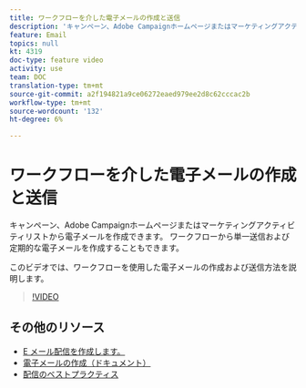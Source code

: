 ```yaml
---
title: ワークフローを介した電子メールの作成と送信
description: 'キャンペーン、Adobe Campaignホームページまたはマーケティングアクティビティリストから電子メールを作成できます。 ワークフローから単一送信および定期的な電子メールを作成することもできます。 このビデオでは、ホームページから電子メール配信を作成する方法を説明します。 '
feature: Email
topics: null
kt: 4319
doc-type: feature video
activity: use
team: DOC
translation-type: tm+mt
source-git-commit: a2f194821a9ce06272eaed979ee2d8c62cccac2b
workflow-type: tm+mt
source-wordcount: '132'
ht-degree: 6%

---
```



# ワークフローを介した電子メールの作成と送信

キャンペーン、Adobe Campaignホームページまたはマーケティングアクティビティリストから電子メールを作成できます。 ワークフローから単一送信および定期的な電子メールを作成することもできます。

このビデオでは、ワークフローを使用した電子メールの作成および送信方法を説明します。

>[!VIDEO](https://video.tv.adobe.com/v/31465?quality=12)

## その他のリソース

* [E メール配信を作成します。](/help/communication-channels/email/create-email-from-homepage.md)
* [電子メールの作成（ドキュメント）](https://docs.adobe.com/content/help/en/campaign-standard/using/communication-channels/email-messages/creating-an-email.html)
* [配信のベストプラクティス](https://docs.campaign.adobe.com/doc/standard/getting_started/en/ACS_DeliveryBestPractices.html)
